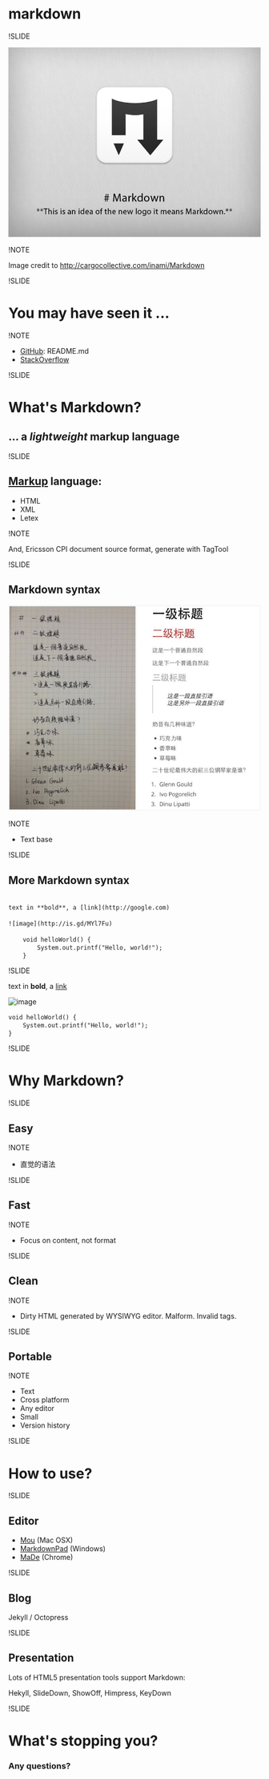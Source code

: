 # markdown

!SLIDE

![](images/markdown_logo.png)

!NOTE

Image credit to http://cargocollective.com/inami/Markdown



!SLIDE

# You may have seen it ...

!NOTE

- [GitHub](https://github.com/aleung/fmd): README.md
- [StackOverflow](http://stackoverflow.com/a/8562313/94148)



!SLIDE

# What's Markdown?

## ... a _lightweight_ markup language



!SLIDE

## [Markup](http://en.wikipedia.org/wiki/Markup_language) language:

- HTML
- XML
- Letex

!NOTE

And, Ericsson CPI document source format, generate with TagTool



!SLIDE

## Markdown syntax

![](images/handwriting_markdown.jpg)

!NOTE

- Text base



!SLIDE

## More Markdown syntax

```

text in **bold**, a [link](http://google.com)

![image](http://is.gd/MYl7Fu)

	void helloWorld() {
		System.out.printf("Hello, world!");
	}
```



!SLIDE

text in **bold**, a [link](http://google.com)

![image](http://is.gd/MYl7Fu)

	void helloWorld() {
		System.out.printf("Hello, world!");
	}

!SLIDE

# Why Markdown?



!SLIDE

## Easy

!NOTE

- 直觉的语法


!SLIDE

## Fast

!NOTE

- Focus on content, not format



!SLIDE

## Clean

!NOTE

- Dirty HTML generated by WYSIWYG editor. Malform. Invalid tags.



!SLIDE

## Portable

!NOTE

- Text
- Cross platform
- Any editor
- Small
- Version history


!SLIDE

# How to use?



!SLIDE

## Editor

- [Mou](http://mouapp.com/) (Mac OSX)
- [MarkdownPad](http://markdownpad.com/) (Windows)
- [MaDe](https://chrome.google.com/webstore/detail/oknndfeeopgpibecfjljjfanledpbkog) (Chrome)



!SLIDE

## Blog

Jekyll / Octopress



!SLIDE

## Presentation

Lots of HTML5 presentation tools support Markdown:

Hekyll, SlideDown, ShowOff, Himpress, KeyDown



!SLIDE

# What's stopping you?

### Any questions?

